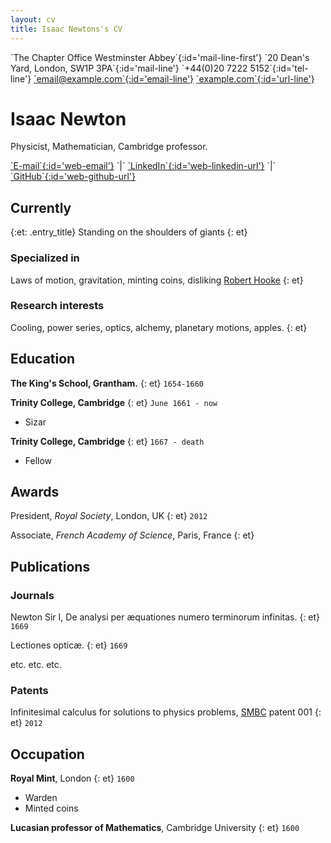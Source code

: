 ```yaml
---
layout: cv
title: Isaac Newtons's CV
---
```

<div id='address-box' markdown='span'>
`The Chapter Office Westminster Abbey`{:id='mail-line-first'}  
`20 Dean's Yard, London, SW1P 3PA`{:id='mail-line'}  
`+44(0)20 7222 5152`{:id='tel-line'}  
<a target='blank' href='mailto:email@example.com'>`email@example.com`{:id='email-line'}</a>  
<a target='blank' href='http://example.com'>`example.com`{:id='url-line'}</a>
</div>

# Isaac Newton
Physicist, Mathematician, Cambridge professor.

<div id='webaddress' markdown='span'>
<a target='blank' href='mailto:email@example.com'>`E-mail`{:id='web-email'}</a> `|`
<a target='blank' href='http://linkedin.com'>`LinkedIn`{:id='web-linkedin-url'}</a> `|`
<a target='blank' href='http://github.com'>`GitHub`{:id='web-github-url'}</a>
</div>

## Currently
{:et: .entry_title}
Standing on the shoulders of giants
{: et}

### Specialized in

Laws of motion, gravitation, minting coins, disliking [Robert Hooke](http://en.wikipedia.org/wiki/Robert_Hooke)
{: et}


### Research interests

Cooling, power series, optics, alchemy, planetary motions, apples.
{: et}


## Education

__The King's School, Grantham.__
{: et}
`1654-1660`

__Trinity College, Cambridge__
{: et}
`June 1661 - now`

- Sizar

__Trinity College, Cambridge__
{: et}
`1667 - death`

- Fellow



## Awards

President, *Royal Society*, London, UK
{: et}
`2012`

Associate, *French Academy of Science*, Paris, France
{: et}



## Publications

<!-- A list is also available [online](http://scholar.google.co.uk/citations?user=LTOTl0YAAAAJ) -->

### Journals

Newton Sir I, De analysi per æquationes numero terminorum infinitas.
{: et}
`1669`

Lectiones opticæ.
{: et}
`1669`

etc. etc. etc.

### Patents

Infinitesimal calculus for solutions to physics problems, [SMBC](http://www.techdirt.com/articles/20121011/09312820678/if-patents-had-been-around-time-newton.shtml) patent 001
{: et}
`2012`

## Occupation

__Royal Mint__, London
{: et}
`1600`
- Warden
- Minted coins

__Lucasian professor of Mathematics__, Cambridge University
{: et}
`1600`


<!-- ### Footer

Last updated: May 2013 -->
